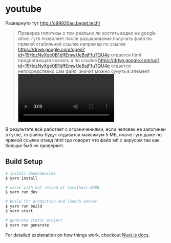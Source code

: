 # youtube
Развернуто тут http://o99920au.beget.tech/
> Проверка гипотизы о том реально ли хостить видео на google drive. гугл позволяет после разшаривания получать файл по прямой стабильной ссылке например по ссылке
https://drive.google.com/open?id=19HczNyXge0B1tjffEmwUeBsjFfuTQU4e
отдается html предлагающая скачать а по ссылке
https://drive.google.com/uc?id=19HczNyXge0B1tjffEmwUeBsjFfuTQU4e
отдается непосредствено сам файл, значит можно сунуть в элемент <video> и браузер откроет видео в плере несмотря на cors

В результате всё работает с ограничениями, если человек не залогинен в гугле, то файлы будут отдаватся максимум 5 МБ, иначе гугл даже по прямой ссылке отаед html где говорит что файл мб с вирусом так как больше 5мб не проверяет.


## Build Setup

``` bash
# install dependencies
$ yarn install

# serve with hot reload at localhost:3000
$ yarn run dev

# build for production and launch server
$ yarn run build
$ yarn start

# generate static project
$ yarn run generate
```

For detailed explanation on how things work, checkout [Nuxt.js docs](https://nuxtjs.org).
